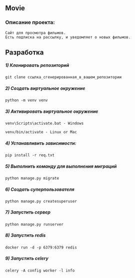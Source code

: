 <h2 alingn='center'>Movie</h2>

### Описание проекта:
    Сайт для просмотра фильмов.
    Есть подписка на рассылку, и уведомляет о новых фильмов.

## Разработка



##### 1) Клонировать репозиторий

    git clone ссылка_сгенерированная_в_вашем_репозитории

##### 2) Создать виртуальное окружение

    python -m venv venv
    
##### 3) Активировать виртуальное окружение

    venv\Scripts\activate.bat - Windows

    venv/bin/activate - Linux or Mac

##### 4) Устанавливить зависимости:

    pip install -r req.txt

##### 5) Выполнить команду для выполнения миграций

    python manage.py migrate
    
##### 6) Создать суперпользователя

    python manage.py createsuperuser
    
##### 7) Запустить сервер

    python manage.py runserver

##### 8) Запустить redis

    docker run -d -p 6379:6379 redis
    
##### 9) Запустить celery

    celery -A config worker -l info
